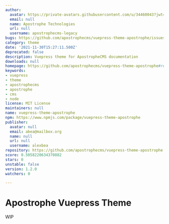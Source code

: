 ```yaml
---
author:
  avatar: https://private-avatars.githubusercontent.com/u/34460043?jwt=eyJhbGciOiJIUzI1NiIsInR5cCI6IkpXVCJ9.eyJpc3MiOiJnaXRodWIuY29tIiwiYXVkIjoicmF3LmdpdGh1YnVzZXJjb250ZW50LmNvbSIsImtleSI6ImtleTEiLCJleHAiOjE3MzQ2NzE1MjAsIm5iZiI6MTczNDY3MDMyMCwicGF0aCI6Ii91LzM0NDYwMDQzIn0.3BGrNSzlJWMSE7xiNpfpkuBBBwiNw7Rta_mHOWjMvgc&v=4
  email: null
  name: Apostrophe Technologies
  url: null
  username: apostrophecms-legacy
bugs: https://github.com/apostrophecms/vuepress-theme-apostrophe/issues
category: theme
date: '2021-11-30T15:27:11.500Z'
deprecated: false
description: Vuepress theme for ApostropheCMS documentation
downloads: null
homepage: https://github.com/apostrophecms/vuepress-theme-apostrophe#readme
keywords:
- vuepress
- theme
- apostrophecms
- apostrophe
- cms
- node
license: MIT License
maintainers: null
name: vuepress-theme-apostrophe
npm: https://www.npmjs.com/package/vuepress-theme-apostrophe
publisher:
  avatar: null
  email: abea@mailbox.org
  name: null
  url: null
  username: alexbea
repository: https://github.com/apostrophecms/vuepress-theme-apostrophe
score: 0.5058220634370882
stars: 0
unstable: false
version: 1.2.0
watchers: 0

---
```


# Apostrophe Vuepress Theme

WIP
